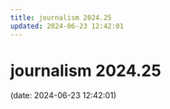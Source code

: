 ```yaml
---
title: journalism 2024.25
updated: 2024-06-23 12:42:01
---
```


# journalism 2024.25

(date: 2024-06-23 12:42:01)

